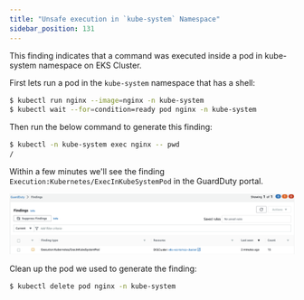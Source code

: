 ```yaml
---
title: "Unsafe execution in `kube-system` Namespace"
sidebar_position: 131
---
```


This finding indicates that a command was executed inside a pod in kube-system namespace on EKS Cluster.

First lets run a pod in the `kube-system` namespace that has a shell:

```bash
$ kubectl run nginx --image=nginx -n kube-system
$ kubectl wait --for=condition=ready pod nginx -n kube-system
```

Then run the below command to generate this finding:

```bash
$ kubectl -n kube-system exec nginx -- pwd
/
```

Within a few minutes we'll see the finding `Execution:Kubernetes/ExecInKubeSystemPod` in the GuardDuty portal.

![](assets/exec_finding.png)

Clean up the pod we used to generate the finding:

```bash
$ kubectl delete pod nginx -n kube-system
```